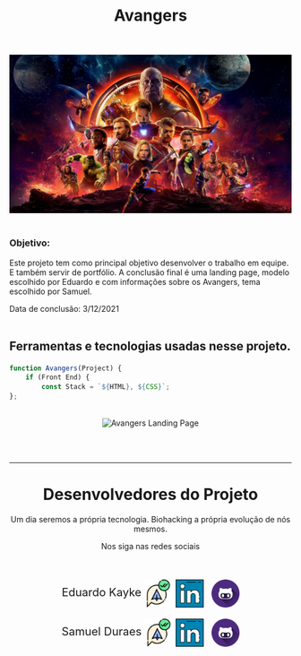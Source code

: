 <div>
    <h1 align='center'> Avangers </h1>
    <br><br>
    <img src="img/avangersreadme.jpg" alt="Avangers" width="800"></img>
    <br><br>
    <h3>Objetivo:</h3>
    <p>Este projeto tem como principal objetivo desenvolver o trabalho em equipe. E também servir de portfólio. A conclusão final é uma landing page, modelo escolhido por Eduardo e com informações sobre os Avangers, tema escolhido por Samuel.</p>
</div>

Data de conclusão: 3/12/2021<br><br>
## Ferramentas e tecnologias usadas nesse projeto.
 
```js
function Avangers(Project) {
    if (Front End) {
        const Stack = `${HTML}, ${CSS}`;
};
```
<br>

<div align="center">

<img src="#" alt="Avangers Landing Page" width="800"/>

</div>

<br><br>

---
<div>
    <h1 align="center">Desenvolvedores do Projeto</h1>
    <p align="center">Um dia seremos a própria tecnologia. Biohacking a própria evolução de nós mesmos.</p>
    <p align="center">Nos siga nas redes sociais</p>
    <br>
    <div>
        <div>
            <p style="font-size: 20px" align="center">Eduardo Kayke <a href="https://web.telegram.org/z/#-1582796052" target='_blank'><img align="center" src="img/telegram.png" target='_blank' alt="telegram Eduardo" height="50" width="50" /></a> <a href="https://linkedin.com/in/eduardokaykedasilva" target="blank"><img align="center" src="img/linkedin.png" alt="Linkedin Eduardo" height="50" width="50" /></a> 
            <a href="https://github.com/EduardoKayke" target="blank"><img align="center" src="img/github.png" alt="Github Eduardo" height="50" width="50" style="margin-left: 8px"/></a></p>
        </div>
        <div>
            <p align="center" style="font-size: 20px">Samuel Duraes <a href="https://web.telegram.org/z/#-575140342" target='_blank'><img align="center" src="img/telegram.png" target='_blank' alt="telegram Samuel" height="50" width="50" /></a> <a href="https://www.linkedin.com/in/samuel-duraes-423800227/" target="blank"><img align="center" src="img/linkedin.png" alt="Linkedin Samuel" height="50" width="50" /></a> 
            <a href="https://github.com/samuelgomesduraes" target="blank"><img align="center" src="img/github.png" alt="Github Samuel" height="50" width="50" style="margin-left: 8px"/></a></p>
        </div>
    </div>
    <br>
</div>